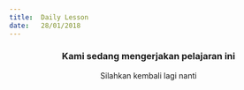 ```yaml
---
title:  Daily Lesson
date:   28/01/2018
---
```


### <center>Kami sedang mengerjakan pelajaran ini</center>
<center>Silahkan kembali lagi nanti</center>
